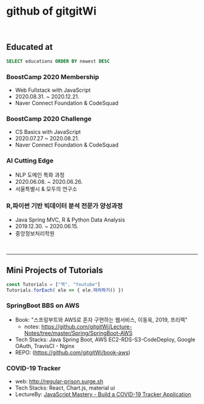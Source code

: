# github of gitgitWi


<br>

## Educated at

```sql
SELECT educations ORDER BY newest DESC
```

### BoostCamp 2020 Membership

- Web Fullstack with JavaScript
- 2020.08.31. ~ 2020.12.21.
- Naver Connect Foundation & CodeSquad

### BoostCamp 2020 Challenge

- CS Basics with JavaScript
- 2020.07.27 ~ 2020.08.21.
- Naver Connect Foundation & CodeSquad

### AI Cutting Edge

- NLP 도메인 특화 과정
- 2020.06.08. ~ 2020.06.26.
- 서울특별시 & 모두의 연구소

### R,파이썬 기반 빅데이터 분석 전문가 양성과정

- Java Spring MVC, R & Python Data Analysis
- 2019.12.30. ~ 2020.06.15.
- 중앙정보처리학원

<br/>

---

## Mini Projects of Tutorials

```js
const Tutorials = ["책", "Youtube"]
Tutorials.forEach( ele => { ele.따라하기() })
```

### SpringBoot BBS on AWS

- Book: "스프링부트와 AWS로 혼자 구현하는 웹서비스, 이동욱, 2019, 프리렉"
    - notes: https://github.com/gitgitWi/Lecture-Notes/tree/master/Spring/SpringBoot-AWS
- Tech Stacks: Java Spring Boot, AWS EC2-RDS-S3-CodeDeploy, Google OAuth, TravisCI - Nginx
- REPO: (https://github.com/gitgitWi/book-aws)

### COVID-19 Tracker

- web: http://regular-prison.surge.sh
- Tech Stacks: React, Chart.js, material ui
- LectureBy: [JavaScript Mastery - Build a COVID-19 Tracker Application](https://www.youtube.com/watch?v=khJlrj3Y6Ls)
